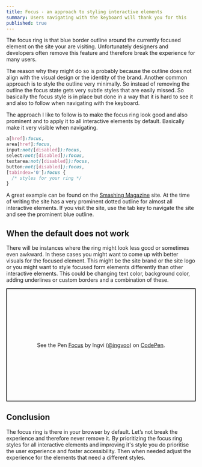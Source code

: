 ```yaml
---
title: Focus - an approach to styling interactive elements
summary: Users navigating with the keyboard will thank you for this
published: true
---
```


The focus ring is that blue border outline around the currently focused element on the site your are visiting. Unfortunately designers and developers often remove this feature and therefore break the experience for many users.

The reason why they might do so is probably because the outline does not align with the visual design or the identity of the brand. Another common approach is to style the outline very minimally. So instead of removing the outline the focus state gets very subtle styles that are easily missed. So basically the focus style is in place but done in a way that it is hard to see it and also to follow when navigating with the keyboard.

The approach I like to follow is to make the focus ring look good and also prominent and to apply it to all interactive elements by default. Basically make it very visible when navigating.

```css
a[href]:focus,
area[href]:focus,
input:not([disabled]):focus,
select:not([disabled]):focus,
textarea:not([disabled]):focus,
button:not([disabled]):focus,
[tabindex='0']:focus {
  /* styles for your ring */
}
```

A great example can be found on the [Smashing Magazine](https://www.smashingmagazine.com/) site. At the time of writing the site has a very prominent dotted outline for almost all interactive elements. If you visit the site, use the tab key to navigate the site and see the prominent blue outline.

## When the default does not work

There will be instances where the ring might look less good or sometimes even awkward. In these cases you might want to come up with better visuals for the focused element. This might be the site brand or the site logo or you might want to style focused form elements differently than other interactive elements.
This could be changing text color, background color, adding underlines or custom borders and a combination of these.

<p class="codepen" data-height="300" data-default-tab="css,result" data-slug-hash="abLPdyr" data-preview="true" data-editable="true" data-user="ingvoo" style="height: 300px; box-sizing: border-box; display: flex; align-items: center; justify-content: center; border: 2px solid; margin: 1em 0; padding: 1em;">
  <span>See the Pen <a href="https://codepen.io/ingvoo/pen/abLPdyr">
  Focus</a> by Ingvi (<a href="https://codepen.io/ingvoo">@ingvoo</a>)
  on <a href="https://codepen.io">CodePen</a>.</span>
</p>
<script async src="https://cpwebassets.codepen.io/assets/embed/ei.js"></script>

## Conclusion

The focus ring is there in your browser by default. Let’s not break the experience and therefore never remove it. By prioritizing the focus ring styles for all interactive elements and improving it's style you do prioritise the user experience and foster accessibility. Then when needed adjust the experience for the elements that need a different styles.
